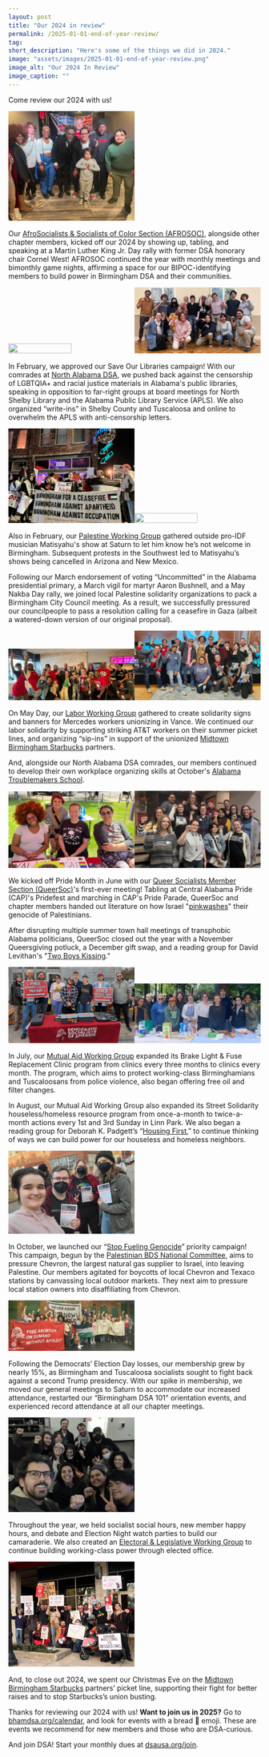 ```yaml
---
layout: post 
title: "Our 2024 in review"
permalink: /2025-01-01-end-of-year-review/
tag: 
short_description: "Here's some of the things we did in 2024."
image: "assets/images/2025-01-01-end-of-year-review.png"
image_alt: "Our 2024 In Review"
image_caption: ""
---
```


Come review our 2024 with us!

<img src="/assets/images/2025-01-01-A.jpg" width="50%" height="50%">

Our [AfroSocialists & Socialists of Color Section (AFROSOC)](https://bhamdsa.org/our-work/#AFROSOC), alongside other chapter members, kicked off our 2024 by showing up, tabling, and speaking at a Martin Luther King Jr. Day rally with former DSA honorary chair Cornel West! AFROSOC continued the year with monthly meetings and bimonthly game nights, affirming a space for our BIPOC-identifying members to build power in Birmingham DSA and their communities.

<img src="/assets/images/2025-01-01-B1.jpg" width="50%" height="50%"><img src="/assets/images/2025-01-01-B2.jpg" width="50%" height="50%">

In February, we approved our Save Our Libraries campaign! With our comrades at [North Alabama DSA](https://actionnetwork.org/groups/north-alabama-dsa), we pushed back against the censorship of LGBTQIA+ and racial justice materials in Alabama's public libraries, speaking in opposition to far-right groups at board meetings for North Shelby Library and the Alabama Public Library Service (APLS). We also organized “write-ins” in Shelby County and Tuscaloosa and online to overwhelm the APLS with anti-censorship letters.

<img src="/assets/images/2025-01-01-C1.jpg" width="50%" height="50%"><img src="/assets/images/2025-01-01-C2.png" width="50%" height="50%">

Also in February, our [Palestine Working Group](https://bhamdsa.org/our-work/#palestineWG) gathered outside pro-IDF musician Matisyahu's show at Saturn to let him know he’s not welcome in Birmingham. Subsequent protests in the Southwest led to Matisyahu’s shows being cancelled in Arizona and New Mexico. 

Following our March endorsement of voting “Uncommitted” in the Alabama presidential primary, a March vigil for martyr Aaron Bushnell, and a May Nakba Day rally, we joined local Palestine solidarity organizations to pack a Birmingham City Council meeting. As a result, we successfully pressured our councilpeople to pass a resolution calling for a ceasefire in Gaza (albeit a watered-down version of our original proposal).

<img src="/assets/images/2025-01-01-D1.jpg" width="50%" height="50%"><img src="/assets/images/2025-01-01-D2.jpg" width="50%" height="50%">

On May Day, our [Labor Working Group](https://bhamdsa.org/our-work/#laborWG) gathered to create solidarity signs and banners for Mercedes workers unionizing in Vance. We continued our labor solidarity by supporting striking AT&T workers on their summer picket lines, and organizing “sip-ins” in support of the unionized [Midtown Birmingham Starbucks](https://www.instagram.com/sbworkersunitedbham) partners. 

And, alongside our North Alabama DSA comrades, our members continued to develop their own workplace organizing skills at October's [Alabama Troublemakers School](https://www.alreporter.com/2024/10/21/troublemakers-school-teaches-alabamians-about-taking-on-the-boss-and-winning/).

<img src="/assets/images/2025-01-01-E1.jpg" width="50%" height="50%"><img src="/assets/images/2025-01-01-E2.jpg" width="50%" height="50%">

We kicked off Pride Month in June with our [Queer Socialists Member Section (QueerSoc)](https://bhamdsa.org/our-work/#QUEERSOC)'s first-ever meeting! Tabling at Central Alabama Pride (CAP)'s Pridefest and marching in CAP's Pride Parade, QueerSoc and chapter members handed out literature on how Israel "[pinkwashes](https://bdsmovement.net/pinkwashing)" their genocide of Palestinians.

After disrupting multiple summer town hall meetings of transphobic Alabama politicians, QueerSoc closed out the year with a November Queersgiving potluck, a December gift swap, and a reading group for David Levithan's "[Two Boys Kissing](http://www.davidlevithan.com/two-boys-kissing/)."

<img src="/assets/images/2025-01-01-F1.jpg" width="50%" height="50%"><img src="/assets/images/2025-01-01-F2.jpg" width="50%" height="50%">

In July, our [Mutual Aid Working Group](https://bhamdsa.org/our-work/#mutualAidWG) expanded its Brake Light & Fuse Replacement Clinic program from clinics every three months to clinics every month. The program, which aims to protect working-class Birminghamians and Tuscaloosans from police violence, also began offering free oil and filter changes.

In August, our Mutual Aid Working Group also expanded its Street Solidarity houseless/homeless resource program from once-a-month to twice-a-month actions every 1st and 3rd Sunday in Linn Park. We also began a reading group for Deborah K. Padgett’s “[Housing First](https://global.oup.com/academic/product/housing-first-9780199989805?cc=us&lang=en&),” to continue thinking of ways we can build power for our houseless and homeless neighbors.

<img src="/assets/images/2025-01-01-G1.jpg" width="50%" height="50%">

In October, we launched our “[Stop Fueling Genocide](https://www.dsausa.org/democratic-left/lets-organize-to-stop-chevron-fueling-genocide/)” priority campaign! This campaign, begun by the [Palestinian BDS National Committee](https://bdsmovement.net/bnc), aims to pressure Chevron, the largest natural gas supplier to Israel, into leaving Palestine. Our members agitated for boycotts of local Chevron and Texaco stations by canvassing local outdoor markets. They next aim to pressure local station owners into disaffiliating from Chevron.

<img src="/assets/images/2025-01-01-H1.jpg" width="50%" height="50%">

Following the Democrats’ Election Day losses, our membership grew by nearly 15%, as Birmingham and Tuscaloosa socialists sought to fight back against a second Trump presidency. With our spike in membership, we moved our general meetings to Saturn to accommodate our increased attendance, restarted our “Birmingham DSA 101" orientation events, and experienced record attendance at all our chapter meetings.

<img src="/assets/images/2025-01-01-J1.jpg" width="50%" height="50%">

Throughout the year, we held socialist social hours, new member happy hours, and debate and Election Night watch parties to build our camaraderie. We also created an [Electoral & Legislative Working Group](https://bhamdsa.org/our-work/#electoralWG) to continue building
working-class power through elected office.

<img src="/assets/images/2025-01-01-K1.jpg" width="50%" height="50%">

And, to close out 2024, we spent our Christmas Eve on the [Midtown Birmingham Starbucks](https://www.instagram.com/sbworkersunitedbham) partners’ picket line, supporting their fight for better raises and to stop Starbucks’s union busting. 

Thanks for reviewing our 2024 with us! <b>Want to join us in 2025?</b> Go to [bhamdsa.org/calendar](https://bhamdsa.org/calendar), and look for events with a bread 🍞 emoji. These are events we recommend for new members and those who are DSA-curious. 

And join DSA! Start your monthly dues at [dsausa.org/join](https://dsausa.org/join).
